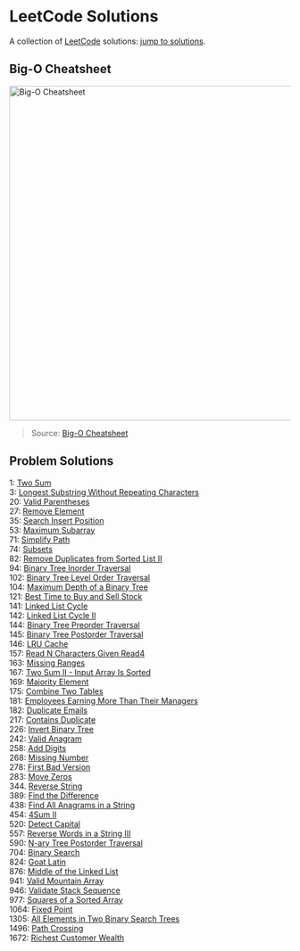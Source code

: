 # LeetCode Solutions
A collection of [LeetCode](https://leetcode.com/problemset/all/) solutions: [jump to solutions](https://github.com/EthanC2/leetcode#problem-solutions).

## Big-O Cheatsheet
<img src="https://www.bigocheatsheet.com/img/big-o-cheat-sheet-poster.png" alt="Big-O Cheatsheet" width="1000" height="600">

> Source: [Big-O Cheatsheet](https://www.bigocheatsheet.com/)

## Problem Solutions
1: [Two Sum](https://github.com/EthanC2/leetcode/blob/main/C%23/0001.%20Two%20Sum.cs) <br />
3: [Longest Substring Without Repeating Characters](https://github.com/EthanC2/leetcode/blob/main/C%23/0003.%20Longest%20Substring%20Without%20Repeating%20Characters.cs) <br />
20: [Valid Parentheses](https://github.com/EthanC2/leetcode/blob/main/C%23/0020.%20Valid%20Parentheses.cs) <br />
27: [Remove Element](https://github.com/EthanC2/leetcode/blob/main/C%23/0027.%20Remove%20Element.cs) <br />
35: [Search Insert Position](https://github.com/EthanC2/leetcode/blob/main/C%23/0035.%20Search%20Insert%20Position.cs) <br />
53: [Maximum Subarray](https://github.com/EthanC2/leetcode/blob/main/C%23/0053.%20Maximum%20Subarray.cs) <br />
71: [Simplify Path](https://github.com/EthanC2/leetcode/blob/main/C%23/0071.%20Simplify%20Path.cs) <br />
74: [Subsets](https://github.com/EthanC2/leetcode/blob/main/C%23/0078.%20Subsets.cs) <br />
82: [Remove Duplicates from Sorted List II](https://github.com/EthanC2/leetcode/blob/main/C%23/0082.%20Remove%20Duplicates%20from%20Sorted%20List%20II.cs) <br />
94: [Binary Tree Inorder Traversal](https://github.com/EthanC2/leetcode/blob/main/C%23/0094.%20Binary%20Tree%20Inorder%20Traversal.cs) <br />
102: [Binary Tree Level Order Traversal](https://github.com/EthanC2/leetcode/blob/main/C%2B%2B/0102.%20Binary%20Tree%20Level%20Order%20Traversal.cpp) <br />
104: [Maximum Depth of a Binary Tree](https://github.com/EthanC2/leetcode/blob/main/C%23/0104.%20Maximum%20Depth%20of%20Binary%20Tree.cs) <br />
121: [Best Time to Buy and Sell Stock](https://github.com/EthanC2/leetcode/blob/main/C%23/0121.%20Best%20Time%20to%20Buy%20and%20Sell%20Stock.cs) <br />
141: [Linked List Cycle](https://github.com/EthanC2/leetcode/blob/main/C%23/0141.%20Linked%20List%20Cycle.cs) <br />
142: [Linked List Cycle II](https://github.com/EthanC2/leetcode/blob/main/C%23/0142.%20Linked%20List%20Cycle%20II.cs) <br />
144: [Binary Tree Preorder Traversal](https://github.com/EthanC2/leetcode/blob/main/C%23/0144.%20Binary%20Tree%20Preorder%20Traversal.cs) <br />
145: [Binary Tree Postorder Traversal](https://github.com/EthanC2/leetcode/blob/main/C%23/0145.%20Binary%20Tree%20Postorder%20Traversal.cs) <br />
146: [LRU Cache](https://github.com/EthanC2/leetcode/blob/main/C%23/0146.%20LRU%20Cache.cs) <br />
157: [Read N Characters Given Read4](https://github.com/EthanC2/leetcode/blob/main/C%23/0157.%20Read%20N%20Characters%20Given%20Read4.cs) <br />
163: [Missing Ranges](https://github.com/EthanC2/leetcode/blob/main/C%23/0163.%20Missing%20Ranges.cs) <br />
167: [Two Sum II - Input Array Is Sorted](https://github.com/EthanC2/leetcode/blob/main/C%23/0167.%20Two%20Sum%20II%20-%20Input%20Array%20Is%20Sorted.cs) <br />
169: [Majority Element](https://github.com/EthanC2/leetcode/blob/main/C%23/0169.%20Majority%20Element.cs) <br />
175: [Combine Two Tables](https://github.com/EthanC2/leetcode/blob/main/SQL/175.%20Combine%20Two%20Tables.sql) <br />
181: [Employees Earning More Than Their Managers](https://github.com/EthanC2/leetcode/blob/main/SQL/181.%20Employees%20Earning%20More%20Than%20Their%20Managers.sql) <br />
182: [Duplicate Emails](https://github.com/EthanC2/leetcode/blob/main/SQL/0182.%20Duplicate%20Emails.mysql) <br />
217: [Contains Duplicate](https://github.com/EthanC2/leetcode/blob/main/C%23/0217.%20Contains%20Duplicate.cs) <br />
226: [Invert Binary Tree](https://github.com/EthanC2/leetcode/blob/main/C%23/0226.%20Invert%20Binary%20Tree.cs) <br />
242: [Valid Anagram](https://github.com/EthanC2/leetcode/blob/main/C%23/0242.%20Valid%20Anagram.cs) <br />
258: [Add Digits](https://github.com/EthanC2/leetcode/blob/main/C%23/0258.%20Add%20Digits.cs) <br />
268: [Missing Number](https://github.com/EthanC2/leetcode/blob/main/C%23/0268.%20Missing%20Number.cs) <br />
278: [First Bad Version](https://github.com/EthanC2/leetcode/blob/main/C%23/0278.%20First%20Bad%20Version.cs) <br />
283: [Move Zeros](https://github.com/EthanC2/leetcode/blob/main/C%23/0283.%20Move%20Zeroes.cs) <br />
344. [Reverse String](https://github.com/EthanC2/leetcode/blob/main/C%23/0344.%20Reverse%20String.cs) <br />
389: [Find the Difference](https://github.com/EthanC2/leetcode/blob/main/C%23/0389.%20Find%20the%20Difference.cs) <br />
438: [Find All Anagrams in a String](https://github.com/EthanC2/leetcode/blob/main/C%23/0438.%20Find%20All%20Anagrams%20in%20a%20String.cs) <br />
454: [4Sum II](https://github.com/EthanC2/leetcode/blob/main/C%23/0454.%204Sum%20II.cs) <br />
520: [Detect Capital](https://github.com/EthanC2/leetcode/blob/main/C%23/0520.%20Detect%20Capital.cs) <br />
557: [Reverse Words in a String III](https://github.com/EthanC2/leetcode/blob/main/C%23/0557.%20Reverse%20Words%20in%20a%20String%20III.cs) <br /> 
590: [N-ary Tree Postorder Traversal](https://github.com/EthanC2/leetcode/blob/main/C%23/0590.%20N-ary%20Tree%20Postorder%20Traversal.cs) <br />
704: [Binary Search](https://github.com/EthanC2/leetcode/blob/main/C%23/0704.%20Binary%20Search.cs) <br /> 
824: [Goat Latin](https://github.com/EthanC2/leetcode/blob/main/C%23/0824.%20Goat%20Latin.cs) <br />
876: [Middle of the Linked List](https://github.com/EthanC2/leetcode/blob/main/C%23/0876.%20Middle%20of%20the%20Linked%20List.cs) <br />
941: [Valid Mountain Array](https://github.com/EthanC2/leetcode/blob/main/C%23/0941.%20Valid%20Mountain%20Array.cs) <br />
946: [Validate Stack Sequence](https://github.com/EthanC2/leetcode/blob/main/C%23/0946.%20Validate%20Stack%20Sequences.cs) <br />
977: [Squares of a Sorted Array](https://github.com/EthanC2/leetcode/blob/main/C%23/0977.%20Squares%20of%20a%20Sorted%20Array.cs) <br />
1064: [Fixed Point](https://github.com/EthanC2/leetcode/blob/main/C%23/1064.%20Fixed%20Point.cs) <br />
1305: [All Elements in Two Binary Search Trees](https://github.com/EthanC2/leetcode/blob/main/C%23/1305.%20All%20Elements%20in%20Two%20Binary%20Search%20Trees.cs) <br />
1496: [Path Crossing](https://github.com/EthanC2/leetcode/blob/main/C%23/1496.%20Path%20Crossing.cs) <br />
1672: [Richest Customer Wealth](https://github.com/EthanC2/leetcode/blob/main/C%23/1672.%20Richest%20Customer%20Wealth.cs) <br />

